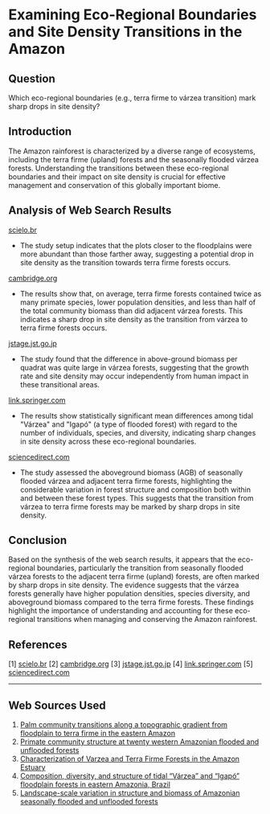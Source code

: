 # Examining Eco-Regional Boundaries and Site Density Transitions in the Amazon

## Question
Which eco-regional boundaries (e.g., terra firme to várzea transition) mark sharp drops in site density?

## Introduction
The Amazon rainforest is characterized by a diverse range of ecosystems, including the terra firme (upland) forests and the seasonally flooded várzea forests. Understanding the transitions between these eco-regional boundaries and their impact on site density is crucial for effective management and conservation of this globally important biome.

## Analysis of Web Search Results

[scielo.br](https://www.scielo.br/j/aa/a/3ngGrN575mRyr3GXGrQ5w9F/?lang=en)
- The study setup indicates that the plots closer to the floodplains were more abundant than those farther away, suggesting a potential drop in site density as the transition towards terra firme forests occurs.

[cambridge.org](https://www.cambridge.org/core/journals/journal-of-tropical-ecology/article/abs/primate-community-structure-at-twenty-western-amazonian-flooded-and-unflooded-forests/D323FC615F0B8784A2FC3B7CD3B2D978)
- The results show that, on average, terra firme forests contained twice as many primate species, lower population densities, and less than half of the total community biomass than did adjacent várzea forests. This indicates a sharp drop in site density as the transition from várzea to terra firme forests occurs.

[jstage.jst.go.jp](https://www.jstage.jst.go.jp/article/tropics/11/2/11_2_69/_article)
- The study found that the difference in above-ground biomass per quadrat was quite large in várzea forests, suggesting that the growth rate and site density may occur independently from human impact in these transitional areas.

[link.springer.com](https://link.springer.com/article/10.1007/s40415-016-0315-6)
- The results show statistically significant mean differences among tidal "Várzea" and "Igapó" (a type of flooded forest) with regard to the number of individuals, species, and diversity, indicating sharp changes in site density across these eco-regional boundaries.

[sciencedirect.com](https://www.sciencedirect.com/science/article/pii/S0378112712003520)
- The study assessed the aboveground biomass (AGB) of seasonally flooded várzea and adjacent terra firme forests, highlighting the considerable variation in forest structure and composition both within and between these forest types. This suggests that the transition from várzea to terra firme forests may be marked by sharp drops in site density.

## Conclusion
Based on the synthesis of the web search results, it appears that the eco-regional boundaries, particularly the transition from seasonally flooded várzea forests to the adjacent terra firme (upland) forests, are often marked by sharp drops in site density. The evidence suggests that the várzea forests generally have higher population densities, species diversity, and aboveground biomass compared to the terra firme forests. These findings highlight the importance of understanding and accounting for these eco-regional transitions when managing and conserving the Amazon rainforest.

## References
[1] [scielo.br](https://www.scielo.br/j/aa/a/3ngGrN575mRyr3GXGrQ5w9F/?lang=en)
[2] [cambridge.org](https://www.cambridge.org/core/journals/journal-of-tropical-ecology/article/abs/primate-community-structure-at-twenty-western-amazonian-flooded-and-unflooded-forests/D323FC615F0B8784A2FC3B7CD3B2D978)
[3] [jstage.jst.go.jp](https://www.jstage.jst.go.jp/article/tropics/11/2/11_2_69/_article)
[4] [link.springer.com](https://link.springer.com/article/10.1007/s40415-016-0315-6)
[5] [sciencedirect.com](https://www.sciencedirect.com/science/article/pii/S0378112712003520)

---
## Web Sources Used

1. [Palm community transitions along a topographic gradient from floodplain to terra firme in the eastern Amazon](https://www.scielo.br/j/aa/a/3ngGrN575mRyr3GXGrQ5w9F/?lang=en)
2. [Primate community structure at twenty western Amazonian flooded and unflooded forests](https://www.cambridge.org/core/journals/journal-of-tropical-ecology/article/abs/primate-community-structure-at-twenty-western-amazonian-flooded-and-unflooded-forests/D323FC615F0B8784A2FC3B7CD3B2D978)
3. [Characterization of Varzea and Terra Firme Forests in the Amazon Estuary](https://www.jstage.jst.go.jp/article/tropics/11/2/11_2_69/_article)
4. [Composition, diversity, and structure of tidal “Várzea” and “Igapó” floodplain forests in eastern Amazonia, Brazil](https://link.springer.com/article/10.1007/s40415-016-0315-6)
5. [Landscape-scale variation in structure and biomass of Amazonian seasonally flooded and unflooded forests](https://www.sciencedirect.com/science/article/pii/S0378112712003520)
